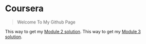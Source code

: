 # Coursera
>Welcome To My Github Page

This way to get my [Module 2 solution](https://ikhodabande.github.io/Coursera/Solutions/module2-solution/code.html).
This way to get my [Module 3 solution](https://ikhodabande.github.io/Coursera/Solution/module3-solution/index.html).
